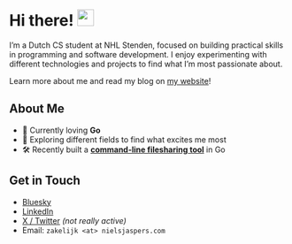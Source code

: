 # Hi there! <img src="https://media.giphy.com/media/hvRJCLFzcasrR4ia7z/giphy.gif" width="30px"/>
I’m a Dutch CS student at NHL Stenden, focused on building practical skills in programming and software development. I enjoy experimenting with different technologies and projects to find what I’m most passionate about.

Learn more about me and read my blog on [my website](https://www.nielsjaspers.com)!


## About Me

* 🌱 Currently loving **Go**
* 🧠 Exploring different fields to find what excites me most
* 🛠️ Recently built a [**command-line filesharing tool**](https://github.com/nielsjaspers/cls) in Go


## Get in Touch

* [Bluesky](https://bsky.app/profile/nielsjaspers.com)
* [LinkedIn](https://www.linkedin.com/in/nielsjasperss/)
* [X / Twitter](https://x.com/_nielsjaspers) _(not really active)_
* Email: `zakelijk <at> nielsjaspers.com`
